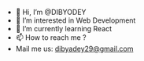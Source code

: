 - 👋 Hi, I’m @DIBYODEY
- 👀 I’m interested in Web Development
- 🌱 I’m currently learning React
- 📫 How to reach me ? 
- Mail me us: dibyadey29@gmail.com

<!---
DIBO237/DIBO237 is a ✨ special ✨ repository because its `README.md` (this file) appears on your GitHub profile.
You can click the Preview link to take a look at your changes.
--->

